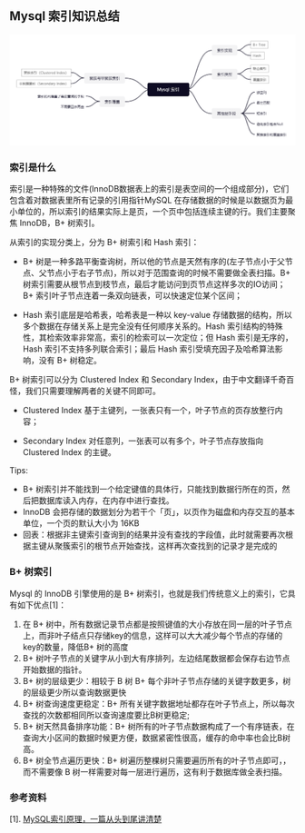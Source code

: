 ## Mysql 索引知识总结
![avatar](../../../static/images/2021/Mysql%20索引.png)

### 索引是什么
索引是一种特殊的文件(InnoDB数据表上的索引是表空间的一个组成部分)，它们包含着对数据表里所有记录的引用指针MySQL 在存储数据的时候是以数据页为最小单位的，所以索引的结果实际上是页，一个页中包括连续主键的行。我们主要聚焦 InnoDB，B+ 树索引。

从索引的实现分类上，分为 B+ 树索引和 Hash 索引：

* B+ 树是一种多路平衡查询树，所以他的节点是天然有序的(左子节点小于父节点、父节点小于右子节点)，所以对于范围查询的时候不需要做全表扫描。B+ 树索引需要从根节点到枝节点，最后才能访问到页节点这样多次的IO访间；B+ 索引叶子节点连着一条双向链表，可以快速定位某个区间；

* Hash 索引底层是哈希表，哈希表是一种以 key-value 存储数据的结构，所以多个数据在存储关系上是完全没有任何顺序关系的。Hash 索引结构的特殊性，其检索效率非常高，索引的检索可以一次定位；但 Hash 索引是无序的，Hash 索引不支持多列联合索引；最后 Hash 索引受填充因子及哈希算法影响，没有 B+ 树稳定。

B+ 树索引可以分为 Clustered Index 和 Secondary Index，由于中文翻译千奇百怪，我们只需要理解两者的关键不同即可。

* Clustered Index 基于主键列，一张表只有一个，叶子节点的页存放整行内容；

* Secondary Index 对任意列，一张表可以有多个，叶子节点存放指向 Clustered Index 的主键。

Tips:
* B+ 树索引并不能找到一个给定键值的具体行，只能找到数据行所在的页，然后把数据库读入内存，在内存中进行查找。
* InnoDB 会把存储的数据划分为若干个「页」，以页作为磁盘和内存交互的基本单位，一个页的默认大小为 16KB
* 回表：根据非主键索引查询到的结果并没有查找的字段值，此时就需要再次根据主键从聚簇索引的根节点开始查找，这样再次查找到的记录才是完成的

### B+ 树索引
Mysql 的 InnoDB 引擎使用的是 B+ 树索引，也就是我们传统意义上的索引，它具有如下优点[1]：

1. 在 B+ 树中，所有数据记录节点都是按照键值的大小存放在同一层的叶子节点上，而非叶子结点只存储key的信息，这样可以大大减少每个节点的存储的key的数量，降低B+ 树的高度
2. B+ 树叶子节点的关键字从小到大有序排列，左边结尾数据都会保存右边节点开始数据的指针。
3. B+ 树的层级更少：相较于 B 树 B+ 每个非叶子节点存储的关键字数更多，树的层级更少所以查询数据更快
4. B+ 树查询速度更稳定：B+ 所有关键字数据地址都存在叶子节点上，所以每次查找的次数都相同所以查询速度要比B树更稳定;
5. B+ 树天然具备排序功能：B+ 树所有的叶子节点数据构成了一个有序链表，在查询大小区间的数据时候更方便，数据紧密性很高，缓存的命中率也会比B树高。
6. B+ 树全节点遍历更快：B+ 树遍历整棵树只需要遍历所有的叶子节点即可，，而不需要像 B 树一样需要对每一层进行遍历，这有利于数据库做全表扫描。




### 参考资料
[1]. [MySQL索引原理，一篇从头到尾讲清楚](https://juejin.cn/post/6931901822231642125)